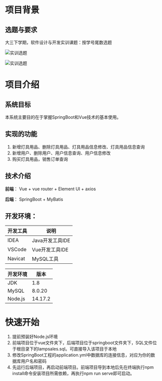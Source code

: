 # 项目背景

## 选题与要求
大三下学期，软件设计与开发实训课题：按学号尾数选题

![实训选题](https://lotlyzbolg.oss-cn-shenzhen.aliyuncs.com/lampsales/%E9%80%89%E9%A2%98.png)

![实训选题](https://lotlyzbolg.oss-cn-shenzhen.aliyuncs.com/lampsales/%E8%A6%81%E6%B1%82.png)

# 项目介绍

## 系统目标
本系统主要目的在于掌握SpringBoot和Vue技术的基本使用。

## 实现的功能
1. 新增灯具用品、删除灯具用品、灯具用品信息修改、灯具用品信息查询
2. 新增用户、删除用户、用户信息查询、用户信息修改
3. 购买灯具用品，销售订单查询

## 技术介绍
**前端**： Vue + vue router + Element UI + axios

**后端**： SpringBoot + MyBatis

## 开发环境：
|开发工具|说明|
|-|-|
|IDEA|Java开发工具IDE|
|VSCode|Vue开发工具IDE|
|Navicat|MySQL工具|

|开发环境|版本|
|-|-|
|JDK|1.8|
|MySQL|8.0.20|
|Node.js|14.17.2|


# 快速开始

1. 提前预装好Node.js环境
2. 前端项目位于vue文件夹下，后端项目位于springboot文件夹下，SQL文件位于根目录下的lampsales.sql。可直接导入该项目于本地
3. 修改SpringBoot工程的application.yml中数据库的连接信息，对应为你的数据库用户名和密码
4. 先运行后端项目，再启动前端项目。前端项目导到本地后先在终端执行npm install命令安装项目所需依赖，再执行npm run serve即可启动。

